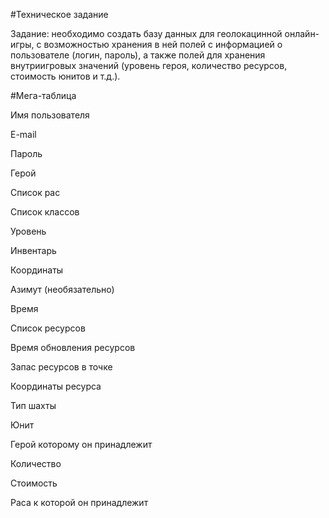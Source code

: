 #Техническое задание 

Задание: необходимо создать базу данных для геолокацинной онлайн-игры, с возможностью хранения в ней 
полей с информацией о пользователе (логин, пароль), а также полей для хранения внутриигровых 
значений (уровень героя, количество ресурсов, стоимость юнитов и  т.д.).

#Мега-таблица

Имя пользователя

E-mail

Пароль

Герой 

Список рас

Список классов

Уровень

Инвентарь

Координаты

Азимут (необязательно)

Время

Список ресурсов

Время обновления ресурсов

Запас ресурсов в точке

Координаты ресурса

Тип шахты

Юнит

Герой которому он принадлежит

Количество

Стоимость

Раса к которой он принадлежит
 
 
